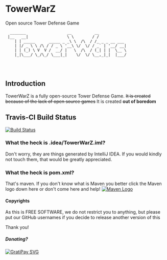 # TowerWarZ
Open source Tower Defense Game

```
  _______                  __          __            
 |__   __|                 \ \        / /            
    | | _____      _____ _ _\ \  /\  / /_ _ _ __ ___ 
    | |/ _ \ \ /\ / / _ \ '__\ \/  \/ / _` | '__/ __|
    | | (_) \ V  V /  __/ |   \  /\  / (_| | |  \__ \
    |_|\___/ \_/\_/ \___|_|    \/  \/ \__,_|_|  |___/
                                                     
                                                     
                                                     
```
## Introduction
TowerWarZ is a fully open-source Tower Defense Game. ~~It is created because of the lack of open source games~~ It is created **out of boredom**

## Travis-CI Build Status
[![Build Status](https://travis-ci.org/xiurobert/TowerWarZ.svg?branch=master)](https://travis-ci.org/xiurobert/TowerWarZ)

### What the heck is .idea/TowerWarZ.iml?
Don't worry, they are things generated by IntelliJ IDEA. If you would kindly not touch them, that would be greatly appreciated.

### What the heck is pom.xml?
That's maven. If you don't know what is Maven you better click the Maven logo down here or don't come here and help!
[![Maven Logo](http://maven.apache.org/images/maventxt_logo_200.gif)](http://maven.apache.org)

#### Copyrights
As this is FREE SOFTWARE, we do not restrict you to anything, but please put our GitHub usernames if you decide to release
another version of this

Thank you!

##### Donating?

[![GratiPay SVG](http://img.shields.io/gratipay/xiurobert.svg)](http://gratipay.com/xiurobert/)
